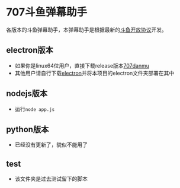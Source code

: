 # 707斗鱼弹幕助手
各版本的斗鱼弹幕助手，本弹幕助手是根据最新的[斗鱼开放协议](http://dev-bbs.douyutv.com/forum.php?mod=attachment&aid=MjYxfDlhZmMwMGVlfDE0NjYzOTQxNzd8MHwxMTU%3D)开发。

## electron版本
- 如果你是linux64位用户，直接下载release版本[707danmu](https://github.com/zephyrzoom/douyu/releases/download/v0.1.0/707danmu-linux-x64.zip)
- 其他用户请自行下载[electron](https://github.com/electron/electron/releases)并将本项目的electron文件夹部署在其中

## nodejs版本
- 运行`node app.js`

## python版本
- 已经没有更新了，貌似不能用了

## test
- 该文件夹是过去测试留下的脚本
